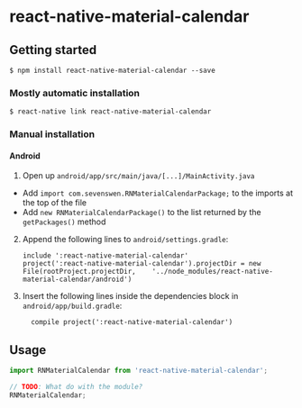 
# react-native-material-calendar

## Getting started

`$ npm install react-native-material-calendar --save`

### Mostly automatic installation

`$ react-native link react-native-material-calendar`

### Manual installation


#### Android

1. Open up `android/app/src/main/java/[...]/MainActivity.java`
  - Add `import com.sevenswen.RNMaterialCalendarPackage;` to the imports at the top of the file
  - Add `new RNMaterialCalendarPackage()` to the list returned by the `getPackages()` method
2. Append the following lines to `android/settings.gradle`:
  	```
  	include ':react-native-material-calendar'
  	project(':react-native-material-calendar').projectDir = new File(rootProject.projectDir, 	'../node_modules/react-native-material-calendar/android')
  	```
3. Insert the following lines inside the dependencies block in `android/app/build.gradle`:
  	```
      compile project(':react-native-material-calendar')
  	```


## Usage
```javascript
import RNMaterialCalendar from 'react-native-material-calendar';

// TODO: What do with the module?
RNMaterialCalendar;
```
  